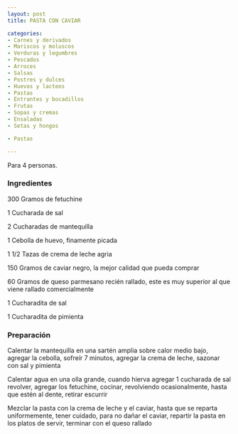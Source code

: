 ```yaml
---
layout: post
title: PASTA CON CAVIAR

categories:
- Carnes y derivados
- Mariscos y moluscos
- Verduras y legumbres
- Pescados
- Arroces
- Salsas
- Postres y dulces
- Huevos y lacteos
- Pastas
- Entrantes y bocadillos
- Frutas
- Sopas y cremas
- Ensaladas
- Setas y hongos

- Pastas

---
```


Para 4 personas.

<h3>Ingredientes</h3>

300 Gramos de fetuchine

1 Cucharada de sal

2 Cucharadas de mantequilla

1 Cebolla de huevo, finamente picada

1 1/2 Tazas de crema de leche agria

150 Gramos de caviar negro, la mejor calidad que pueda comprar

60 Gramos de queso parmesano recién rallado, este es muy superior al que viene rallado comercialmente

1 Cucharadita de sal

1 Cucharadita de pimienta

<h3>Preparación</h3>

Calentar la mantequilla en una sartén amplia sobre calor medio bajo, agregar la cebolla, sofreír 7 minutos, agregar la crema de leche, sazonar con sal y pimienta

Calentar agua en una olla grande, cuando hierva agregar 1 cucharada de sal revolver, agregar los fetuchine, cocinar, revolviendo ocasionalmente, hasta que estén al dente, retirar escurrir

Mezclar la pasta con la crema de leche y el caviar, hasta que se reparta uniformemente, tener cuidado, para no dañar el caviar, repartir la pasta en los platos de servir, terminar con el queso rallado

